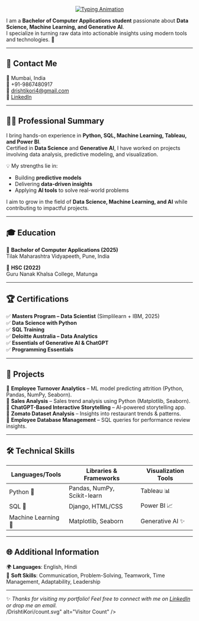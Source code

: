 <p align="center">
  <a href="https://drishtikori.github.io/">
    <img src="https://readme-typing-svg.demolab.com?font=Fira+Code&size=28&pause=1000&color=F7007C&center=true&vCenter=true&width=650&lines=Hi+%F0%9F%91%8B+I%27m+Drishti+Kori;Data+Science+Enthusiast;Python%20%7C%20SQL%20%7C%20ML%20%7C%20Tableau"
         alt="Typing Animation" />
  </a>
</p>

I am a **Bachelor of Computer Applications student** passionate about **Data Science, Machine Learning, and Generative AI**.  
I specialize in turning raw data into actionable insights using modern tools and technologies. 🚀  

---

## 📍 Contact Me  

📍 Mumbai, India  
📱 +91-9867480917  
📧 [drishtikori4@gmail.com](mailto:drishtikori4@gmail.com)  
🔗 [LinkedIn](https://www.linkedin.com/in/drishti-kori)  

---

## 🧑‍💻 Professional Summary  

I bring hands-on experience in **Python, SQL, Machine Learning, Tableau, and Power BI**.  
Certified in **Data Science** and **Generative AI**, I have worked on projects involving data analysis, predictive modeling, and visualization.  

💡 My strengths lie in:  
- Building **predictive models**  
- Delivering **data-driven insights**  
- Applying **AI tools** to solve real-world problems  

I aim to grow in the field of **Data Science, Machine Learning, and AI** while contributing to impactful projects.  

---

## 🎓 Education  

📌 **Bachelor of Computer Applications (2025)**  
Tilak Maharashtra Vidyapeeth, Pune, India  

📌 **HSC (2022)**  
Guru Nanak Khalsa College, Matunga  

---

## 🏆 Certifications  

✅ **Masters Program – Data Scientist** (Simplilearn + IBM, 2025)  
✅ **Data Science with Python**  
✅ **SQL Training**  
✅ **Deloitte Australia – Data Analytics**  
✅ **Essentials of Generative AI & ChatGPT**  
✅ **Programming Essentials**  

---

## 📂 Projects  

🔹 **Employee Turnover Analytics** – ML model predicting attrition (Python, Pandas, NumPy, Seaborn).  
🔹 **Sales Analysis** – Sales trend analysis using Python (Matplotlib, Seaborn).  
🔹 **ChatGPT-Based Interactive Storytelling** – AI-powered storytelling app.  
🔹 **Zomato Dataset Analysis** – Insights into restaurant trends & patterns.  
🔹 **Employee Database Management** – SQL queries for performance review insights.  

---

## 🛠️ Technical Skills  

| Languages/Tools | Libraries & Frameworks | Visualization Tools |
|-----------------|-------------------------|----------------------|
| Python 🐍 | Pandas, NumPy, Scikit-learn | Tableau 📊 |
| SQL 💾 | Django, HTML/CSS | Power BI 📈 |
| Machine Learning 🤖 | Matplotlib, Seaborn | Generative AI ✨ |

---

## 🌐 Additional Information  

🌍 **Languages**: English, Hindi  
🤝 **Soft Skills**: Communication, Problem-Solving, Teamwork, Time Management, Adaptability, Leadership  

---

✨ *Thanks for visiting my portfolio! Feel free to connect with me on [LinkedIn](https://www.linkedin.com/in/drishti-kori) or drop me an email.*  
/DrishtiKori/count.svg" alt="Visitor Count" />
</p>
